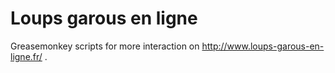 # Loups garous en ligne

Greasemonkey scripts for more interaction on http://www.loups-garous-en-ligne.fr/ .
